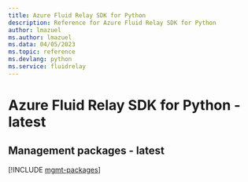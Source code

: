 ```yaml
---
title: Azure Fluid Relay SDK for Python
description: Reference for Azure Fluid Relay SDK for Python
author: lmazuel
ms.author: lmazuel
ms.data: 04/05/2023
ms.topic: reference
ms.devlang: python
ms.service: fluidrelay
---
```

# Azure Fluid Relay SDK for Python - latest

## Management packages - latest
[!INCLUDE [mgmt-packages](fluid-relay-mgmt-index.md)]